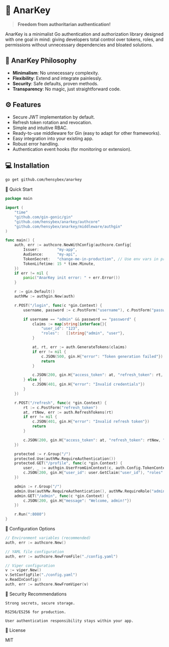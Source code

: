 # 🔑 AnarKey

> **Freedom from authoritarian authentication!**

AnarKey is a minimalist Go authentication and authorization library designed with one goal in mind: giving developers total control over tokens, roles, and permissions without unnecessary dependencies and bloated solutions.

## 🏴 AnarKey Philosophy

- **Minimalism**: No unnecessary complexity.
- **Flexibility**: Extend and integrate painlessly.
- **Security**: Safe defaults, proven methods.
- **Transparency**: No magic, just straightforward code.

## ⚙️ Features

- Secure JWT implementation by default.
- Refresh token rotation and revocation.
- Simple and intuitive RBAC.
- Ready-to-use middleware for Gin (easy to adapt for other frameworks).
- Easy integration into your existing app.
- Robust error handling.
- Authentication event hooks (for monitoring or extension).

## 💻 Installation

```bash
go get github.com/hensybex/anarkey
```

🚀 Quick Start
```go
package main

import (
    "time"
    "github.com/gin-gonic/gin"
    "github.com/hensybex/anarkey/authcore"
    "github.com/hensybex/anarkey/middleware/authgin"
)

func main() {
    auth, err := authcore.NewWithConfig(authcore.Config{
        Issuer:        "my-app",
        Audience:      "my-api",
        TokenSecret:   "change-me-in-production", // Use env vars in prod!
        TokenLifetime: 15 * time.Minute,
    })
    if err != nil {
        panic("AnarKey init error: " + err.Error())
    }

    r := gin.Default()
    authMw := authgin.New(auth)

    r.POST("/login", func(c *gin.Context) {
        username, password := c.PostForm("username"), c.PostForm("password")

        if username == "admin" && password == "password" {
            claims := map[string]interface{}{
                "user_id": "123",
                "roles":   []string{"admin", "user"},
            }

            at, rt, err := auth.GenerateTokens(claims)
            if err != nil {
                c.JSON(500, gin.H{"error": "Token generation failed"})
                return
            }

            c.JSON(200, gin.H{"access_token": at, "refresh_token": rt, "token_type": "Bearer"})
        } else {
            c.JSON(401, gin.H{"error": "Invalid credentials"})
        }
    })

    r.POST("/refresh", func(c *gin.Context) {
        rt := c.PostForm("refresh_token")
        at, rtNew, err := auth.RefreshTokens(rt)
        if err != nil {
            c.JSON(401, gin.H{"error": "Invalid refresh token"})
            return
        }

        c.JSON(200, gin.H{"access_token": at, "refresh_token": rtNew, "token_type": "Bearer"})
    })

    protected := r.Group("/")
    protected.Use(authMw.RequireAuthentication())
    protected.GET("/profile", func(c *gin.Context) {
        user, _ := authgin.UserFromGinContext(c, auth.Config.TokenContextKey)
        c.JSON(200, gin.H{"user_id": user.GetClaim("user_id"), "roles": user.GetClaim("roles")})
    })

    admin := r.Group("/")
    admin.Use(authMw.RequireAuthentication(), authMw.RequireRole("admin"))
    admin.GET("/admin", func(c *gin.Context) {
        c.JSON(200, gin.H{"message": "Welcome, admin!"})
    })

    r.Run(":8080")
}
```

🔧 Configuration Options
```go
// Environment variables (recommended)
auth, err := authcore.New()

// YAML file configuration
auth, err := authcore.NewFromFile("./config.yaml")

// Viper configuration
v := viper.New()
v.SetConfigFile("./config.yaml")
v.ReadInConfig()
auth, err := authcore.NewFromViper(v)
```

🔐 Security Recommendations

    Strong secrets, secure storage.

    RS256/ES256 for production.

    User authentication responsibility stays within your app.

📜 License

MIT